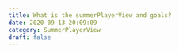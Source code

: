 ```yaml
---
title: What is the summerPlayerView and goals?
date: 2020-09-13 20:09:09
category: SummerPlayerView
draft: false
---
```


